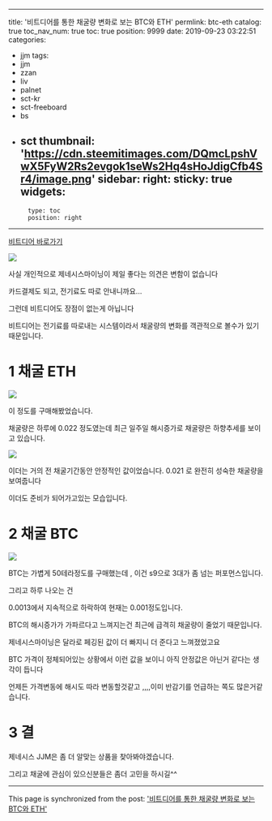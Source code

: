 
---
title: '비트디어를 통한 채굴량 변화로 보는 BTC와 ETH'
permlink: btc-eth
catalog: true
toc_nav_num: true
toc: true
position: 9999
date: 2019-09-23 03:22:51
categories:
- jjm
tags:
- jjm
- zzan
- liv
- palnet
- sct-kr
- sct-freeboard
- bs
- sct
thumbnail: 'https://cdn.steemitimages.com/DQmcLpshVwX5FyW2Rs2evgok1seWs2Hq4sHoJdigCfb4Sr4/image.png'
sidebar:
    right:
        sticky: true
widgets:
    -
        type: toc
        position: right
---


[비트디어 바로가기](https://www.bitdeer.com/i/MTM3LDEyOCwxMjksMTMyLDEzMCwxMzYsMTM0)

![](https://cdn.steemitimages.com/DQmcLpshVwX5FyW2Rs2evgok1seWs2Hq4sHoJdigCfb4Sr4/image.png)


사실 개인적으로 제네시스마이닝이 제일 좋다는 의견은 변함이 없습니다

카드결제도 되고, 전기료도 따로 안내니까요...


그런데 비트디어도 장점이 없는게 아닙니다

비트디어는 전기료를 따로내는 시스템이라서 채굴량의 변화를 객관적으로 볼수가 있기 때문입니다.


# 1 채굴 ETH

![](https://cdn.steemitimages.com/DQmZ9u2LFcuQTxfbK2mzJDGB9hoKsBS5dK1gJBEqJt5JKee/image.png)

이 정도를 구매해봤었습니다. 

채굴량은 하루에 0.022 정도였는데 최근 일주일 해시증가로 채굴량은 하향추세를 보이고 있습니다.

![](https://cdn.steemitimages.com/DQmY7X18tRScmKfXDKLHc6aQwgG7mysT69zD6ckAYr9Dvfp/image.png)

이더는 거의 전 채굴기간동안 안정적인 값이었습니다. 0.021 로 완전히 성숙한 채굴량을 보여줍니다

이더도 준비가 되어가고있는 모습입니다.


# 2 채굴 BTC

![](https://cdn.steemitimages.com/DQmRDP12JEHzWEri22p5pdAxcSstF6YhmpTzruLDWZqsUph/image.png)

BTC는 가볍게 50테라정도를 구매했는데 , 이건 s9으로 3대가 좀 넘는 퍼포먼스입니다.

그리고 하루 나오는 건

0.0013에서 지속적으로 하락하여 현재는 0.001정도입니다.

BTC의 해시증가가 가파르다고 느껴지는건 최근에 급격히 채굴량이 줄었기 때문입니다.

제네시스마이닝은 달라로 페깅된 값이 더 빠지니 더 준다고 느껴졌었고요

BTC 가격이 정체되어있는 상황에서 이런 값을 보이니 아직 안정값은 아닌거 같다는 생각이 듭니다

언제든 가격변동에 해시도 따라 변동할것같고 ,,,,이미 반감기를 언급하는 쪽도 많은거같습니다.


# 3 결

제네시스 JJM은 좀 더 알맞는 상품을 찾아봐야겠습니다.

그리고 채굴에 관심이 있으신분들은 좀더 고민을 하시길^^

- - -

This page is synchronized from the post: ['비트디어를 통한 채굴량 변화로 보는 BTC와 ETH'](https://steemit.com/@virus707/btc-eth)
